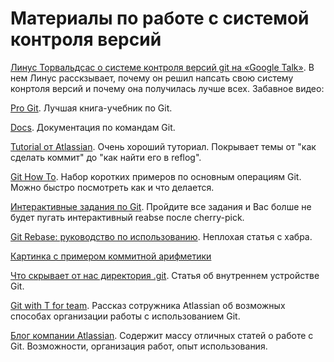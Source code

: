 # Материалы по работе с системой контроля версий 
[Линус Торвальдсаc о системе контроля версий git на «Google Talk»](http://lib.custis.ru/%D0%9B%D0%B8%D0%BD%D1%83%D1%81_%D0%A2%D0%BE%D1%80%D0%B2%D0%B0%D0%BB%D1%8C%D0%B4%D1%81_%D0%BE_GIT_%D0%BD%D0%B0_Google_Talks). В нем Линус расскзывает, почему он решил напсать свою систему конртоля версий и почему она получилась лучше всех. Забавное видео:

[Pro Git](https://git-scm.com/book/ru/v2/). Лучшая книга-учебник по Git.

[Docs](https://git-scm.com/docs). Документация по командам Git.

[Tutorial от Atlassian](https://www.atlassian.com/git/tutorials/). Очень хороший туториал. Покрывает темы от "как сделать коммит" до "как найти его в reflog".

[Git How To](https://githowto.com/ru). Набор коротких примеров по основным операциям Git. Можно быстро посмотреть как и что делается.

[Интерактивные задания по Git](http://learngitbranching.js.org/index.html). Пройдите все задания и Вас болше не будет пугать интерактивный reabse после cherry-pick.

[Git Rebase: руководство по использованию](https://habrahabr.ru/post/161009/). Неплохая статья с хабра.

[Картинка с примером коммитной арифметики](files/links_to_commits.png) 

[Что скрывает от нас директория .git](http://habrahabr.ru/post/143079/). Статья об внутреннем устройстве Git.

[Git with T for team](http://blogs.atlassian.com/2013/12/git-t-team/). Рассказ сотружника Atlassian об возможных способах организации работы с использованием Git.

[Блог компании Atlassian](http://blogs.atlassian.com/tag/git/). Содержит массу отличных статей о работе с Git. Возможности, организация работ, опыт использования.
